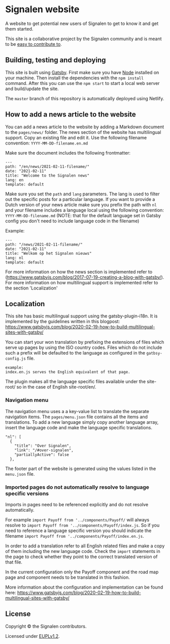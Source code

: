 # Signalen website

A website to get potential new users of Signalen to get to know it and get them started.

This site is a collaborative project by the Signalen community and is meant to be [easy to contribute to](CONTRIBUTING.md).

## Building, testing and deploying

This site is built using [Gatsby](https://www.gatsbyjs.org/). First make sure you have [Node](https://nodejs.org/en/) installed on your machine. Then install the dependencies with the `npm install` command. After this you can use the `npm start` to start a local web server and build/update the site.

The `master` branch of this repository is automatically deployed using Netlify.

## How to add a news article to the website
You can add a news article to the website by adding a Markdown document to the `pages/news/` folder. The news section of the website has multilingual support. Copy an existing file and edit it. Use the following filename convention: `YYYY-MM-DD-filename.en.md`

Make sure the document includes the following frontmatter:

```
---
path: "/en/news/2021-02-11-filename/"
date: "2021-02-11"
title: "Welcome to the Signalen news"
lang: en
template: default
```

Make sure you set the `path` and `lang` parameters. The lang is used to filter out the specific posts for a particular language.
If you want to provide a Dutch version of your news article make sure you prefix the path with `nl` and your filename includes a language local using the following convention: `YYYY-MM-DD-filename.md` (NOTE: that for the default language set in Gatsby config you don't need to include language code in the filename)

Example:

```
---
path: "/news/2021-02-11-filename/"
date: "2021-02-11"
title: "Welkom op het Signalen nieuws"
lang: nl
template: default
```

For more information on how the news section is implemented refer to (https://www.gatsbyjs.com/blog/2017-07-19-creating-a-blog-with-gatsby/). For more information on how multilingual support is implemented refer to the section 'Localization'

## Localization
This site has basic multilingual support using the gatsby-plugin-i18n.
It is implemented by the guidelines written in this blogpost:
https://www.gatsbyjs.com/blog/2020-02-19-how-to-build-multilingual-sites-with-gatsby/

You can start your won translation by prefixing the extensions of files which serve up pages by using the ISO country codes. Files which do not include such a prefix will be defaulted to the language as configured in the `gatbsy-config.js` file.

```
example:
index.en.js serves the English equivalent of that page.
```
The plugin makes all the language specific files available under the site-root/<language code> so in the case of English site-root/en/.

### Navigation menu
The navigation menu uses a a key-value list to translate the separate navigation items. The `pages/menu.json` file
contains all the items and translations. To add a new language simply copy another language array, insert the language code and make the language specific translations.

```
"nl": [
  {
    "title": "Over Signalen",
    "link": "/#over-signalen",
    "partiallyActive": false
  },
```
The footer part of the website is generated using the values listed in the `menu.json` file.

### Imported pages do not automatically resolve to language specific versions

Imports in pages need to be referenced explicitly and do not resolve automatically.

For example `import Payoff from '../components/Payoff/` will always resolve to `import Payoff from '../components/Payoff/index.js`. So if you need to reference a language specific version you should indicate the filename `import Payoff from '../components/Payoff/index.en.js`.

In order to add a translation refer to all English related files and make a copy of them including the new language code. Check the `import` statements in the page to check whether they point to the correct translated version of that file.

In the current configuration only the Payoff component and the road map page and component needs to be translated in this fashion.

More information about the configuration and implementation can be found here:
https://www.gatsbyjs.com/blog/2020-02-19-how-to-build-multilingual-sites-with-gatsby/


## License

Copyright © the Signalen contributors.

Licensed under [EUPLv1.2](LICENSE.md).
